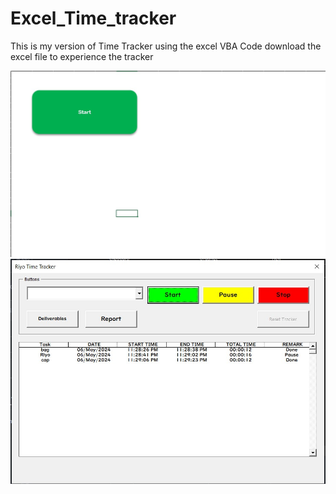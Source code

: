 # Excel_Time_tracker

This is my version of Time Tracker using the excel VBA Code download the excel file to experience the tracker

![Image1](images/Image1.jpg)
![Image1](images/image2.jpg)
